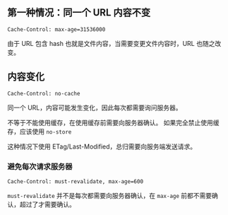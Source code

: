 [](https://jakearchibald.com/2016/caching-best-practices/)

## 第一种情况：同一个 URL 内容不变

`Cache-Control: max-age=31536000`

由于 URL 包含 hash 也就是文件内容，当需要变更文件内容时，URL 也随之改变。
<script src="/script-f93bca2c.js"></script>

## 内容变化

`Cache-Control: no-cache`

同一个 URL，内容可能发生变化，因此每次都需要询问服务器。

不等于不能使用缓存，在使用缓存前需要向服务器确认。
如果完全禁止使用缓存，应该使用 `no-store`

这种情况下使用 ETag/Last-Modified，总归需要向服务端发送请求。

### 避免每次请求服务器

`Cache-Control: must-revalidate, max-age=600`

`must-revalidate` 并不是每次都需要向服务器确认，在 `max-age` 前都不需要确认，超过了才需要确认。
